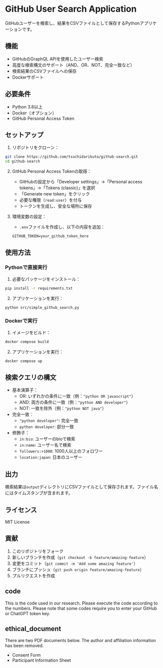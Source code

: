 # GitHub User Search Application

GitHubユーザーを検索し、結果をCSVファイルとして保存するPythonアプリケーションです。

## 機能

- GitHubのGraphQL APIを使用したユーザー検索
- 高度な検索構文のサポート（AND、OR、NOT、完全一致など）
- 検索結果のCSVファイルへの保存
- Dockerサポート

## 必要条件

- Python 3.8以上
- Docker（オプション）
- GitHub Personal Access Token

## セットアップ

1. リポジトリをクローン：
```bash
git clone https://github.com/tsuchidarikuto/github-search.git
cd github-search
```

2. GitHub Personal Access Tokenの取得：
   - GitHubの設定から「Developer settings」→「Personal access tokens」→「Tokens (classic)」を選択
   - 「Generate new token」をクリック
   - 必要な権限（`read:user`）を付与
   - トークンを生成し、安全な場所に保存

3. 環境変数の設定：
   - `.env`ファイルを作成し、以下の内容を追加：
   ```
   GITHUB_TOKEN=your_github_token_here
   ```

## 使用方法

### Pythonで直接実行

1. 必要なパッケージをインストール：
```bash
pip install -r requirements.txt
```

2. アプリケーションを実行：
```bash
python src/simple_github_search.py
```

### Dockerで実行

1. イメージをビルド：
```bash
docker compose build
```

2. アプリケーションを実行：
```bash
docker compose up
```

## 検索クエリの構文

- 基本演算子：
  * OR: いずれかの条件に一致（例：`"python OR javascript"`）
  * AND: 両方の条件に一致（例：`"python AND developer"`）
  * NOT: 一致を除外（例：`"python NOT java"`）
- 完全一致：
  * `"python developer"`: 完全一致
  * `python developer`: 部分一致
- 修飾子：
  * `in:bio`: ユーザーのbioで検索
  * `in:name`: ユーザー名で検索
  * `followers:>1000`: 1000人以上のフォロワー
  * `location:japan`: 日本のユーザー

## 出力

検索結果は`output`ディレクトリにCSVファイルとして保存されます。ファイル名にはタイムスタンプが含まれます。

## ライセンス

MIT License

## 貢献

1. このリポジトリをフォーク
2. 新しいブランチを作成（`git checkout -b feature/amazing-feature`）
3. 変更をコミット（`git commit -m 'Add some amazing feature'`）
4. ブランチにプッシュ（`git push origin feature/amazing-feature`）
5. プルリクエストを作成

## code
This is the code used in our research. Please execute the code according to the numbers. Please note that some codes require you to enter your GitHub or ChatGPT token key.

## ethical_document
There are two PDF documents below. The author and affiliation information has been removed.

- Consent Form
- Participant Information Sheet
